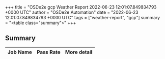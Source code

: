 +++
title = "OSDe2e gcp Weather Report 2022-06-23 12:01:07.849834793 +0000 UTC"
author = "OSDe2e Automation"
date = "2022-06-23 12:01:07.849834793 +0000 UTC"
tags = ["weather-report", "gcp"]
summary = "<table class=\"summary\"></table>"
+++
## Summary

| Job Name | Pass Rate | More detail |
|----------|-----------|-------------|




